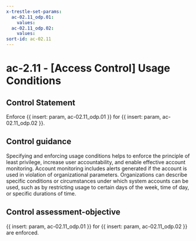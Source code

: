 ```yaml
---
x-trestle-set-params:
  ac-02.11_odp.01:
    values:
  ac-02.11_odp.02:
    values:
sort-id: ac-02.11
---
```


# ac-2.11 - \[Access Control\] Usage Conditions

## Control Statement

Enforce {{ insert: param, ac-02.11_odp.01 }} for {{ insert: param, ac-02.11_odp.02 }}.

## Control guidance

Specifying and enforcing usage conditions helps to enforce the principle of least privilege, increase user accountability, and enable effective account monitoring. Account monitoring includes alerts generated if the account is used in violation of organizational parameters. Organizations can describe specific conditions or circumstances under which system accounts can be used, such as by restricting usage to certain days of the week, time of day, or specific durations of time.

## Control assessment-objective

{{ insert: param, ac-02.11_odp.01 }} for {{ insert: param, ac-02.11_odp.02 }} are enforced.
